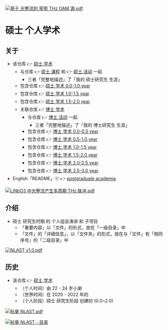 [![基于 光整流的 窄带 THz OAM 源.pdf](https://gitee.com/ChenZhu-Xie/postgraduate_academia/raw/main/img/3.1__@page_122__1.5_year_-_2021.10.20.png)](https://gitee.com/ChenZhu-Xie/postgraduate_academia/blob/main/1__Group_Meeting/3.1__Multi-cycle_THz_OAM_Source_via_Optical_Rectification_←_Blender+RoamEdit__1.5_year_-_2021.10.20.pdf "基于 光整流的 窄带 THz OAM 源.pdf")

# 硕士 个人学术

## 关于
* 该仓库 👉 [硕士 学术](https://gitee.com/ChenZhu-Xie/postgraduate_academia)
    * 与仓库 👉 [硕士 课程](https://gitee.com/ChenZhu-Xie/postgraduate_courses) 和 👉 [硕士 活动](https://gitee.com/ChenZhu-Xie/postgraduate_activities) 一起
        * 三者「完整地描述」了「我的 硕士研究生 生涯」
    * 包含仓库 👉 [硕士 学术 0.0-1.0 year](https://gitee.com/ChenZhu-Xie/postgraduate_academia__0.0-1.0_year)
    * 包含仓库 👉 [硕士 学术 1.0-1.5 year](https://gitee.com/ChenZhu-Xie/postgraduate_academia__1.0-1.5_year)
    * 包含仓库 👉 [硕士 学术 1.5-2.0 year](https://gitee.com/ChenZhu-Xie/postgraduate_academia__1.5-2.0_year)
    * 关联仓库 👉 [博士 学术](https://gitee.com/ChenZhu-Xie/PhD_academia)
        * 与仓库 👉 [博士 活动](https://gitee.com/ChenZhu-Xie/PhD_activities) 一起
            * 三者「完整地描述」了「我的 博士研究生 生涯」
        * 包含仓库 👉 [博士 学术 0.0-0.5 year](https://gitee.com/ChenZhu-Xie/PhD_academia)
        * 包含仓库 👉 [博士 学术 0.5-1.0 year](https://gitee.com/ChenZhu-Xie/PhD_academia__0.5-1.0_year)
        * 包含仓库 👉 [博士 学术 1.0-1.5 year](https://gitee.com/ChenZhu-Xie/PhD_academia__1.0-1.5_year)
        * 包含仓库 👉 [博士 学术 1.5-2.0 year](https://gitee.com/ChenZhu-Xie/PhD_academia__1.5-2.0_year)
        * 包含仓库 👉 [博士 学术 2.0-2.5 year](https://gitee.com/ChenZhu-Xie/PhD_academia__2.0-2.5_year)
        * 包含仓库 👉 [博士 学术 2.5-3.0 year](https://gitee.com/ChenZhu-Xie/PhD_academia__2.5-3.0_year)
* English「README」ⓔ 👉 [postgraduate academia](https://github.com/ChenZhu-Xie/postgraduate_academia)

[![LiNbO3 中光整流产生多周期 THz 脉冲.pdf](https://gitee.com/ChenZhu-Xie/postgraduate_academia/raw/main/img/psc.png)](https://gitee.com/ChenZhu-Xie/postgraduate_academia/blob/main/2__Side_Projects/1.1__Presentation_in「Principle_of_Optics」Class__0.5_year_-_2020.10.21.pdf "LiNbO3 中光整流产生多周期 THz 脉冲.pdf")

## 介绍
* 硕士 研究生时期 的 个人组会演讲 和 子项目
    * 「重要内容」以「文件」的形式，放在「一级目录」中
    * 「文件」的「详细信息」，以「文件夹」的形式，放在与「文件」有「相同序号」的「二级目录」中

[![NLAST v1.0.pdf](https://gitee.com/ChenZhu-Xie/postgraduate_academia/raw/main/img/4.1__@page_49__2.0_year_-_2022.3.4.png)](https://gitee.com/ChenZhu-Xie/postgraduate_academia/blob/main/1__Group_Meeting/4.1__NLAST_v1.0_←_Python+BookxNote_Pro__2.0_year_-_2022.3.4.pdf "NLAST v1.0.pdf")

<!-- ## 实施 d
1. 演讲 ppt 含视频
    * 要播放视频，需要进入「Presentations」目录下的「子目录」中查看 ppt
2. 学业水平 含「随时间演化」的切片/断面
    * 需要进入「Total_Grades」文件夹的「子文件夹」中查看 相关文件 -->

## 历史
* 该仓库 👉 [硕士 学术](https://gitee.com/ChenZhu-Xie/postgraduate_academia)
    * （个人时间）由 22 - 24 岁小谢
    * （世界时间）在 2020 - 2022 年的
    * （个人阶段）硕士 研究生阶段 创建的 (0.0~2.0)

[![标量 NLAST.pdf](https://gitee.com/ChenZhu-Xie/postgraduate_academia/raw/main/img/4.2__@page_57__2.0_year_-_2022.6.9.png)](https://gitee.com/ChenZhu-Xie/postgraduate_academia/blob/main/1__Group_Meeting/4.2__NLAST_scalar_←_Python+BookxNote_Pro__2.0_year_-_2022.6.9.pdf "标量 NLAST.pdf")

[![标量 NLAST - 目录](https://gitee.com/ChenZhu-Xie/postgraduate_academia/raw/main/img/4.2__@page_5__2.0_year_-_2022.6.9.png)](https://gitee.com/ChenZhu-Xie/postgraduate_academia/blob/main/1__Group_Meeting/4.2__NLAST_scalar_←_Python+BookxNote_Pro__2.0_year_-_2022.6.9 "标量 NLAST - 目录")

<!-- ## 软件架构
软件架构说明


## 安装教程

1.  xxxx
2.  xxxx
3.  xxxx

## 使用说明

1.  xxxx
2.  xxxx
3.  xxxx

## 参与贡献

1.  Fork 本仓库
2.  新建 Feat_xxx 分支
3.  提交代码
4.  新建 Pull Request


## 特技

1.  使用 Readme\_XXX.md 来支持不同的语言，例如 Readme\_en.md, Readme\_zh.md
2.  Gitee 官方博客 [blog.gitee.com](https://blog.gitee.com)
3.  你可以 [https://gitee.com/explore](https://gitee.com/explore) 这个地址来了解 Gitee 上的优秀开源项目
4.  [GVP](https://gitee.com/gvp) 全称是 Gitee 最有价值开源项目，是综合评定出的优秀开源项目
5.  Gitee 官方提供的使用手册 [https://gitee.com/help](https://gitee.com/help)
6.  Gitee 封面人物是一档用来展示 Gitee 会员风采的栏目 [https://gitee.com/gitee-stars/](https://gitee.com/gitee-stars/) -->
